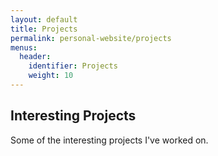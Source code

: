 ```yaml
---
layout: default
title: Projects
permalink: personal-website/projects
menus:
  header:
    identifier: Projects
    weight: 10
---
```


## Interesting Projects
Some of the interesting projects I've worked on.
